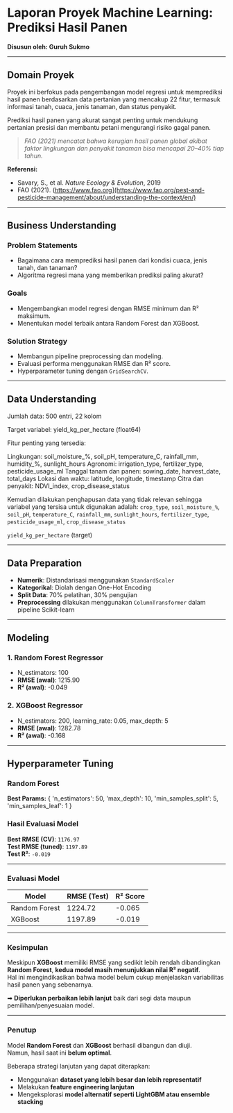 #  Laporan Proyek Machine Learning: Prediksi Hasil Panen  
**Disusun oleh: Guruh Sukmo**

---

##  Domain Proyek

Proyek ini berfokus pada pengembangan model regresi untuk memprediksi hasil panen berdasarkan data pertanian yang mencakup 22 fitur, termasuk informasi tanah, cuaca, jenis tanaman, dan status penyakit.

Prediksi hasil panen yang akurat sangat penting untuk mendukung pertanian presisi dan membantu petani mengurangi risiko gagal panen.

>  *FAO (2021) mencatat bahwa kerugian hasil panen global akibat faktor lingkungan dan penyakit tanaman bisa mencapai 20–40% tiap tahun.*

**Referensi:**
- Savary, S., et al. *Nature Ecology & Evolution*, 2019
- FAO (2021). (https://www.fao.org](https://www.fao.org/pest-and-pesticide-management/about/understanding-the-context/en/)

---

##  Business Understanding

### Problem Statements
- Bagaimana cara memprediksi hasil panen dari kondisi cuaca, jenis tanah, dan tanaman?
- Algoritma regresi mana yang memberikan prediksi paling akurat?

### Goals
- Mengembangkan model regresi dengan RMSE minimum dan R² maksimum.
- Menentukan model terbaik antara Random Forest dan XGBoost.

### Solution Strategy
- Membangun pipeline preprocessing dan modeling.
- Evaluasi performa menggunakan RMSE dan R² score.
- Hyperparameter tuning dengan `GridSearchCV`.

---

##  Data Understanding

Jumlah data: 500 entri, 22 kolom

Target variabel: yield_kg_per_hectare (float64)

Fitur penting yang tersedia:

Lingkungan: soil_moisture_%, soil_pH, temperature_C, rainfall_mm, humidity_%, sunlight_hours
Agronomi: irrigation_type, fertilizer_type, pesticide_usage_ml
Tanggal tanam dan panen: sowing_date, harvest_date, total_days
Lokasi dan waktu: latitude, longitude, timestamp
Citra dan penyakit: NDVI_index, crop_disease_status


Kemudian dilakukan penghapusan data yang tidak relevan sehingga variabel yang tersisa untuk digunakan adalah: 
`crop_type`, `soil_moisture_%`, `soil_pH`, `temperature_C`, `rainfall_mm`, `sunlight_hours`, `fertilizer_type`, `pesticide_usage_ml`, `crop_disease_status`

`yield_kg_per_hectare` (target)



---

##  Data Preparation

- **Numerik**: Distandarisasi menggunakan `StandardScaler`
- **Kategorikal**: Diolah dengan One-Hot Encoding
- **Split Data**: 70% pelatihan, 30% pengujian
- **Preprocessing** dilakukan menggunakan `ColumnTransformer` dalam pipeline Scikit-learn

---

##  Modeling

### 1. Random Forest Regressor
- N_estimators: 100
- **RMSE (awal)**: 1215.90
- **R² (awal)**: -0.049

### 2. XGBoost Regressor
- N_estimators: 200, learning_rate: 0.05, max_depth: 5
- **RMSE (awal)**: 1282.78
- **R² (awal)**: -0.168

---

##  Hyperparameter Tuning

###  Random Forest
**Best Params:**
{
  'n_estimators': 50,
  'max_depth': 10,
  'min_samples_split': 5,
  'min_samples_leaf': 1
}

###  Hasil Evaluasi Model

**Best RMSE (CV)**: `1176.97`  
**Test RMSE (tuned)**: `1197.89`  
**Test R²**: `-0.019`

---

###  Evaluasi Model

| Model         | RMSE (Test) | R² Score |
|---------------|-------------|----------|
| Random Forest | 1224.72     | -0.065   |
| XGBoost       | 1197.89     | -0.019   |

---

###  Kesimpulan

Meskipun **XGBoost** memiliki RMSE yang sedikit lebih rendah dibandingkan **Random Forest**, **kedua model masih menunjukkan nilai R² negatif**.  
Hal ini mengindikasikan bahwa model belum cukup menjelaskan variabilitas hasil panen yang sebenarnya.

➡ **Diperlukan perbaikan lebih lanjut** baik dari segi data maupun pemilihan/penyesuaian model.

---

### Penutup

Model **Random Forest** dan **XGBoost** berhasil dibangun dan diuji.  
Namun, hasil saat ini **belum optimal**.

Beberapa strategi lanjutan yang dapat diterapkan:

- Menggunakan **dataset yang lebih besar dan lebih representatif**
- Melakukan **feature engineering lanjutan**
- Mengeksplorasi **model alternatif seperti LightGBM atau ensemble stacking**

